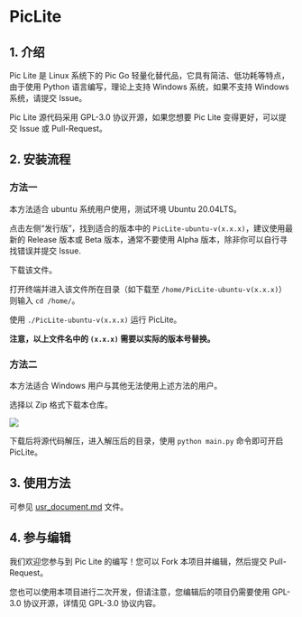 # PicLite
## 1. 介绍
Pic Lite 是 Linux 系统下的 Pic Go 轻量化替代品，它具有简洁、低功耗等特点，由于使用 Python 语言编写，理论上支持 Windows 系统，如果不支持 Windows 系统，请提交 Issue。

Pic Lite 源代码采用 GPL-3.0 协议开源，如果您想要 Pic Lite 变得更好，可以提交 Issue 或 Pull-Request。
## 2. 安装流程
### 方法一
本方法适合 ubuntu 系统用户使用，测试环境 Ubuntu 20.04LTS。

点击左侧“发行版”，找到适合的版本中的 `PicLite-ubuntu-v(x.x.x)`，建议使用最新的 Release 版本或 Beta 版本，通常不要使用 Alpha 版本，除非你可以自行寻找错误并提交 Issue.

下载该文件。

打开终端并进入该文件所在目录（如下载至 `/home/PicLite-ubuntu-v(x.x.x)`）则输入 `cd /home/`。

使用 `./PicLite-ubuntu-v(x.x.x)` 运行 PicLite。

**注意，以上文件名中的 `(x.x.x)` 需要以实际的版本号替换。**
### 方法二
本方法适合 Windows 用户与其他无法使用上述方法的用户。

选择以 Zip 格式下载本仓库。

![](https://s2.loli.net/2022/04/20/ENnjMWl92QPGJYo.png)

下载后将源代码解压，进入解压后的目录，使用 `python main.py` 命令即可开启 PicLite。

## 3. 使用方法

可参见 [usr_document.md](usr_document.md) 文件。

## 4. 参与编辑
我们欢迎您参与到 Pic Lite 的编写！您可以 Fork 本项目并编辑，然后提交 Pull-Request。

您也可以使用本项目进行二次开发，但请注意，您编辑后的项目仍需要使用 GPL-3.0 协议开源，详情见 GPL-3.0 协议内容。